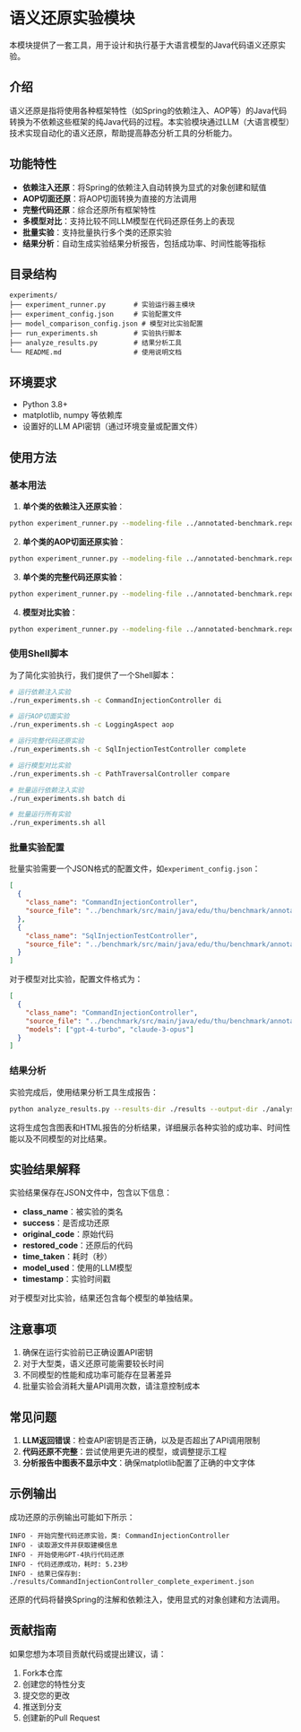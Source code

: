 # 语义还原实验模块

本模块提供了一套工具，用于设计和执行基于大语言模型的Java代码语义还原实验。

## 介绍

语义还原是指将使用各种框架特性（如Spring的依赖注入、AOP等）的Java代码转换为不依赖这些框架的纯Java代码的过程。本实验模块通过LLM（大语言模型）技术实现自动化的语义还原，帮助提高静态分析工具的分析能力。

## 功能特性

- **依赖注入还原**：将Spring的依赖注入自动转换为显式的对象创建和赋值
- **AOP切面还原**：将AOP切面转换为直接的方法调用
- **完整代码还原**：综合还原所有框架特性
- **多模型对比**：支持比较不同LLM模型在代码还原任务上的表现
- **批量实验**：支持批量执行多个类的还原实验
- **结果分析**：自动生成实验结果分析报告，包括成功率、时间性能等指标

## 目录结构

```
experiments/
├── experiment_runner.py       # 实验运行器主模块
├── experiment_config.json     # 实验配置文件
├── model_comparison_config.json # 模型对比实验配置
├── run_experiments.sh         # 实验执行脚本
├── analyze_results.py         # 结果分析工具
└── README.md                  # 使用说明文档
```

## 环境要求

- Python 3.8+
- matplotlib, numpy 等依赖库
- 设置好的LLM API密钥（通过环境变量或配置文件）

## 使用方法

### 基本用法

1. **单个类的依赖注入还原实验**：
```bash
python experiment_runner.py --modeling-file ../annotated-benchmark.report di --class-name CommandInjectionController --source-file ../benchmark/src/main/java/edu/thu/benchmark/annotated/controller/CommandInjectionController.java
```

2. **单个类的AOP切面还原实验**：
```bash
python experiment_runner.py --modeling-file ../annotated-benchmark.report aop --class-name LoggingAspect --source-file ../benchmark/src/main/java/edu/thu/benchmark/annotated/aspect/LoggingAspect.java
```

3. **单个类的完整代码还原实验**：
```bash
python experiment_runner.py --modeling-file ../annotated-benchmark.report complete --class-name CommandInjectionController --source-file ../benchmark/src/main/java/edu/thu/benchmark/annotated/controller/CommandInjectionController.java
```

4. **模型对比实验**：
```bash
python experiment_runner.py --modeling-file ../annotated-benchmark.report compare --class-name CommandInjectionController --source-file ../benchmark/src/main/java/edu/thu/benchmark/annotated/controller/CommandInjectionController.java --models gpt-4-turbo claude-3-opus
```

### 使用Shell脚本

为了简化实验执行，我们提供了一个Shell脚本：

```bash
# 运行依赖注入实验
./run_experiments.sh -c CommandInjectionController di

# 运行AOP切面实验
./run_experiments.sh -c LoggingAspect aop

# 运行完整代码还原实验
./run_experiments.sh -c SqlInjectionTestController complete

# 运行模型对比实验
./run_experiments.sh -c PathTraversalController compare

# 批量运行依赖注入实验
./run_experiments.sh batch di

# 批量运行所有实验
./run_experiments.sh all
```

### 批量实验配置

批量实验需要一个JSON格式的配置文件，如`experiment_config.json`：

```json
[
  {
    "class_name": "CommandInjectionController",
    "source_file": "../benchmark/src/main/java/edu/thu/benchmark/annotated/controller/CommandInjectionController.java"
  },
  {
    "class_name": "SqlInjectionTestController",
    "source_file": "../benchmark/src/main/java/edu/thu/benchmark/annotated/controller/SqlInjectionTestController.java"
  }
]
```

对于模型对比实验，配置文件格式为：

```json
[
  {
    "class_name": "CommandInjectionController",
    "source_file": "../benchmark/src/main/java/edu/thu/benchmark/annotated/controller/CommandInjectionController.java",
    "models": ["gpt-4-turbo", "claude-3-opus"]
  }
]
```

### 结果分析

实验完成后，使用结果分析工具生成报告：

```bash
python analyze_results.py --results-dir ./results --output-dir ./analysis
```

这将生成包含图表和HTML报告的分析结果，详细展示各种实验的成功率、时间性能以及不同模型的对比结果。

## 实验结果解释

实验结果保存在JSON文件中，包含以下信息：

- **class_name**：被实验的类名
- **success**：是否成功还原
- **original_code**：原始代码
- **restored_code**：还原后的代码
- **time_taken**：耗时（秒）
- **model_used**：使用的LLM模型
- **timestamp**：实验时间戳

对于模型对比实验，结果还包含每个模型的单独结果。

## 注意事项

1. 确保在运行实验前已正确设置API密钥
2. 对于大型类，语义还原可能需要较长时间
3. 不同模型的性能和成功率可能存在显著差异
4. 批量实验会消耗大量API调用次数，请注意控制成本

## 常见问题

1. **LLM返回错误**：检查API密钥是否正确，以及是否超出了API调用限制
2. **代码还原不完整**：尝试使用更先进的模型，或调整提示工程
3. **分析报告中图表不显示中文**：确保matplotlib配置了正确的中文字体

## 示例输出

成功还原的示例输出可能如下所示：

```
INFO - 开始完整代码还原实验，类: CommandInjectionController
INFO - 读取源文件并获取建模信息
INFO - 开始使用GPT-4执行代码还原
INFO - 代码还原成功，耗时: 5.23秒
INFO - 结果已保存到: ./results/CommandInjectionController_complete_experiment.json
```

还原的代码将替换Spring的注解和依赖注入，使用显式的对象创建和方法调用。

## 贡献指南

如果您想为本项目贡献代码或提出建议，请：

1. Fork本仓库
2. 创建您的特性分支
3. 提交您的更改
4. 推送到分支
5. 创建新的Pull Request 